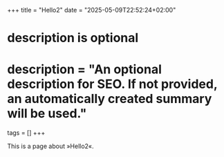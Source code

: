 +++
title = "Hello2"
date = "2025-05-09T22:52:24+02:00"

#
# description is optional
#
# description = "An optional description for SEO. If not provided, an automatically created summary will be used."

tags = []
+++

This is a page about »Hello2«.
